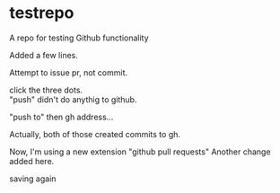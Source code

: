 # testrepo
A repo for testing Github functionality

Added a few lines.  

Attempt to issue pr, not commit.

click the three dots.  
"push" didn't do anythig to github.

"push to" then gh address...

Actually, both of those created commits to gh.  

Now, I'm using a new extension "github pull requests"
Another change added here. 

saving again

